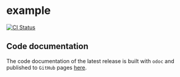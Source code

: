 # example

[![CI Status](https://github.com/mbarbin/example/workflows/ci/badge.svg)](https://github.com/mbarbin/example/actions/workflows/ci.yml)

## Code documentation

The code documentation of the latest release is built with `odoc` and published
to `GitHub` pages [here](https://mbarbin.github.io/example).
